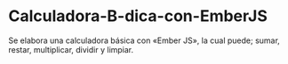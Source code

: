 # Calculadora-B-dica-con-EmberJS
Se elabora una calculadora básica con «Ember JS», la cual puede; sumar, restar, multiplicar, dividir y limpiar.
